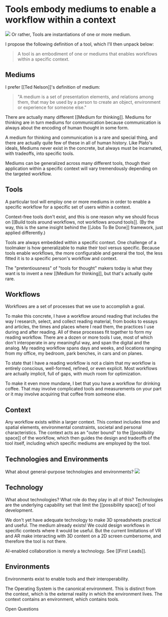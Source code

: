 # Tools embody mediums to enable a workflow within a context
![](/BearImages/175D0EF6-F7F4-4751-B6B5-9D47FC25DF04.png)
Or rather, Tools are instantiations of one or more medium.

I propose the following definition of a tool, which I'll then unpack below:
> A tool is an embodiment of one or mediums that enables workflows within a specific context.

## Mediums
I prefer [[Ted Nelson]]'s definition of medium:
> "A medium is a set of presentation elements, and relations among them, that may be used by a person to create an object, environment or experience for someone else."

There are actually many different [[Medium for thinking]]. Mediums for thinking are in turn mediums for communication because communication is always about the encoding of human thought in some form.

A medium for thinking and communication is a rare and special thing, and there are actually quite few of these in all of human history. Like Plato's ideals, Mediums never exist in the concrete, but always must be incarnated, with tradeoffs, into specific tools.

Mediums can be generalized across many different tools, though their application within a specific context will vary tremendously depending on the targeted workflow.

## Tools
A particular tool will employ one or more mediums in order to enable a specific workflow for a specific set of users within a context.

Context-free tools don't exist, and this is one reason why we should focus on [[Build tools around workflows, not workflows around tools]]. (By the way, this is the same insight behind the [[Jobs To Be Done]] framework, just applied differently.)

Tools are always embedded within a specific context. One challenge of a toolmaker is how generalizable to make their tool versus specific. Because tools enable workflows, the more configurable and general the tool, the less fitted it is to a specific person's workflow and context.

The "pretentiousness" of "tools for thought" makers today is what they want is to invent a new [[Medium for thinking]], but that's actually quite rare.

## Workflows
Workflows are a set of processes that we use to accomplish a goal. 

To make this concrete, I have a workflow around reading that includes the way I research, select, and collect reading material, from books to essays and articles, the times and places where I read them, the practices I use during and after reading. All of these processes fit together to form my reading workflow. There are a dozen or more tools I use, most of which don't interoperate in any meaningful way, and span the digital and the analog. My reading workflow spans days and weeks, and locations ranging from my office, my bedroom, park benches, in cars and on planes.

To state that I have a reading workflow is not a claim that my workflow is entirely conscious, well-formed, refined, or even explicit. Most workflows are actually implicit, full of gaps, with much room for optimization.

To make it even more mundane, I bet that you have a workflow for drinking coffee. That may involve complicated tools and measurements on your part or it may involve acquiring that coffee from someone else.

## Context
Any workflow exists within a larger context. This context includes time and spatial elements, environmental constraints, societal and personal characteristics. The context acts as an "outer bound" to the [[possibility space]] of the workflow, which then guides the design and tradeoffs of the tool itself, including which specific mediums are employed by the tool.

## Technologies and Environments
What about general-purpose technologies and environments?
![](/BearImages/8B89F9CD-4AE0-40F5-AADA-0E1F169B46DA.png)

## Technology
What about technologies? What role do they play in all of this? Technologies are the underlying capability set that limit the [[possibility space]] of tool development.

We don't yet have adequate technology to make 3D spreadsheets practical and useful. The medium already exists! We could design workflows in specific contexts where it would be useful. But the current limitations of VR and AR make interacting with 3D content on a 2D screen cumbersome, and therefore the tool is not there.

AI-enabled collaboration is merely a technology. See [[First Leads]].

## Environments 
Environments exist to enable tools and their interoperability. 

The Operating System is the canonical environment. This is distinct from the context, which is the external reality in which the environment lives. The context contains an environment, which contains tools.

Open Questions

<!-- #notebook -->

<!-- {BearID:6FFFC933-8738-41F1-825C-47E251FC3CAB-52374-00000B6BBB08C375} -->

